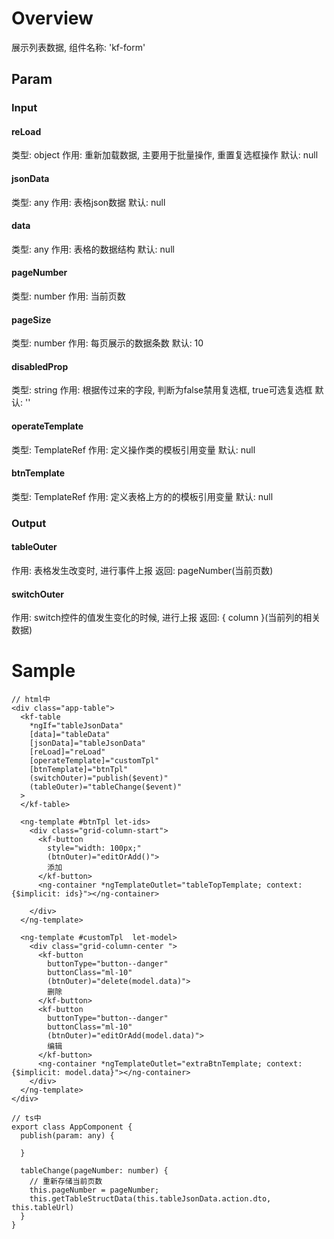 # Overview
展示列表数据, 组件名称: 'kf-form'

## Param
### Input

#### reLoad
类型: object
作用: 重新加载数据, 主要用于批量操作, 重置复选框操作
默认: null

#### jsonData
类型: any
作用: 表格json数据
默认: null

#### data
类型: any
作用: 表格的数据结构
默认: null

#### pageNumber
类型: number
作用: 当前页数

#### pageSize
类型: number
作用: 每页展示的数据条数
默认: 10

#### disabledProp
类型: string
作用: 根据传过来的字段, 判断为false禁用复选框, true可选复选框
默认: ''

#### operateTemplate
类型: TemplateRef<any>
作用: 定义操作类的模板引用变量
默认: null

#### btnTemplate
类型: TemplateRef<any>
作用: 定义表格上方的的模板引用变量
默认: null

### Output
#### tableOuter
作用: 表格发生改变时, 进行事件上报
返回: pageNumber(当前页数)

#### switchOuter
作用: switch控件的值发生变化的时候, 进行上报
返回: { column }(当前列的相关数据)

# Sample
```
// html中
<div class="app-table">
  <kf-table
    *ngIf="tableJsonData"
    [data]="tableData"
    [jsonData]="tableJsonData"
    [reLoad]="reLoad"
    [operateTemplate]="customTpl"
    [btnTemplate]="btnTpl"
    (switchOuter)="publish($event)"
    (tableOuter)="tableChange($event)"
  >
  </kf-table>

  <ng-template #btnTpl let-ids>
    <div class="grid-column-start">
      <kf-button
        style="width: 100px;"
        (btnOuter)="editOrAdd()">
        添加
      </kf-button>
      <ng-container *ngTemplateOutlet="tableTopTemplate; context: {$implicit: ids}"></ng-container>

    </div>
  </ng-template>

  <ng-template #customTpl  let-model>
    <div class="grid-column-center ">
      <kf-button
        buttonType="button--danger"
        buttonClass="ml-10"
        (btnOuter)="delete(model.data)">
        删除
      </kf-button>
      <kf-button
        buttonType="button--danger"
        buttonClass="ml-10"
        (btnOuter)="editOrAdd(model.data)">
        编辑
      </kf-button>
      <ng-container *ngTemplateOutlet="extraBtnTemplate; context: {$implicit: model.data}"></ng-container>
    </div>
  </ng-template>
</div>
```

```
// ts中
export class AppComponent {
  publish(param: any) {
    
  }

  tableChange(pageNumber: number) {
    // 重新存储当前页数
    this.pageNumber = pageNumber;
    this.getTableStructData(this.tableJsonData.action.dto, this.tableUrl)
  }
}

```
